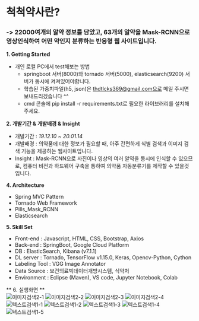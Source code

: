 # 척척약사란?
### -> 22000여개의 알약 정보를 담았고, 63개의 알약을 Mask-RCNN으로 영상인식하여 어떤 약인지 분류하는 반응형 웹 사이트입니다.

**1. Getting Started** <br>
  - 개인 로컬 PC에서 test해보는 방법
    - springboot 서버(8000)와 tornado 서버(5000), elasticsearch(9200) 서버가 동시에 켜져있어야합니다. <br>
    - 학습된 가중치파일(h5, json)은 thdtlcks369@gmail.com으로 메일 주시면 보내드리겠습니다 ^^<br>
    - cmd 콘솔에 pip install -r requirements.txt로 필요한 라이브러리를 설치해주세요.

**2. 개발기간 & 개발배경 & Insight** <br>
  * 개발기간 : _19.12.10 ~ 20.01.14_ <br>
  * 개발배경 : 의약품에 대한 정보가 필요할 때, 아주 간편하게 식별 검색과 이미지 검색 기능을 제공하는 웹사이트입니다. <br>
  * Insight : Mask-RCNN으로 사진이나 영상의 여러 알약을 동시에 인식할 수 있으므로, 컴퓨터 비전과 하드웨어 구축을 통하여 의약품 자동분류기를 제작할 수 있을것입니다.

**4. Architecture** <br>
  * Spring MVC Pattern
  * Tornado Web Framework
  * Pills_Mask_RCNN
  * Elasticsearch
  
**5. Skill Set** <br>
  * Front-end : Javascript, HTML, CSS, Bootstrap, Axios    
  * Back-end : SpringBoot,  Google Cloud Platform  
  * DB : ElasticSearch, Kibana (v7.1.1) 
  * DL server : Tornado, TensorFlow v1.15.0, Keras, Opencv-Python, Cython  
  * Labeling Tool : VGG Image Annotator
  * Data Source : 보건의료빅데이터개방시스템, 식약처
  * Environment : Eclipse (Maven), VS code, Jupyter Notebook, Colab 

** 6. 실행화면 ** <br>
    ![이미지검색2-1](https://user-images.githubusercontent.com/40975942/72503039-1eae5e00-387e-11ea-8725-9d134abb9a57.jpg)
    ![이미지검색2-2](https://user-images.githubusercontent.com/40975942/72503109-4a314880-387e-11ea-8474-b5f7dc0914d8.jpg)
    ![이미지검색2-3](https://user-images.githubusercontent.com/40975942/72503110-4a314880-387e-11ea-9100-7eac3fc124c9.jpg)
    ![이미지검색2-4](https://user-images.githubusercontent.com/40975942/72503111-4a314880-387e-11ea-8f39-8ff8b94265e0.jpg)
    ![텍스트검색1-1](https://user-images.githubusercontent.com/40975942/72503112-4ac9df00-387e-11ea-881b-a693ed2dc68b.jpg)
    ![텍스트검색1-2](https://user-images.githubusercontent.com/40975942/72503108-4a314880-387e-11ea-8047-2aff51962c48.jpg)
    ![텍스트검색1-3](https://user-images.githubusercontent.com/40975942/72503175-7947ba00-387e-11ea-88fe-f2a6701962e7.jpg)
    ![텍스트검색1-4](https://user-images.githubusercontent.com/40975942/72503176-79e05080-387e-11ea-89cc-e92083a92f15.jpg)
    ![텍스트검색1-5](https://user-images.githubusercontent.com/40975942/72503178-79e05080-387e-11ea-8b67-bb2c8697e9d6.jpg)
    
    
